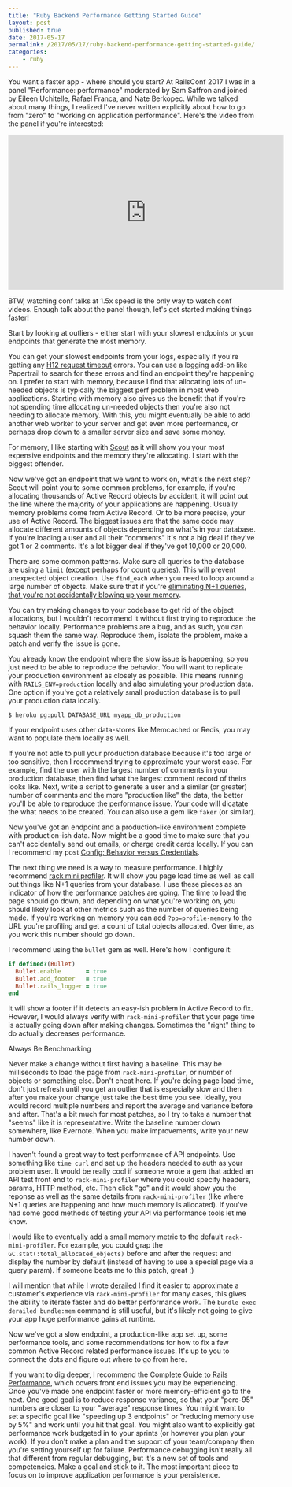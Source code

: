 ```yaml
---
title: "Ruby Backend Performance Getting Started Guide"
layout: post
published: true
date: 2017-05-17
permalink: /2017/05/17/ruby-backend-performance-getting-started-guide/
categories:
    - ruby
---
```


You want a faster app - where should you start?  At RailsConf 2017 I was in a panel "Performance: performance" moderated by Sam Saffron and joined by Eileen Uchitelle, Rafael Franca, and Nate Berkopec. While we talked about many things, I realized I've never written explicitly about how to go from "zero" to "working on application performance". Here's the video from the panel if you're interested:

<iframe width="560" height="315" src="https://www.youtube.com/embed/SMxlblLe_Io" frameborder="0" allowfullscreen></iframe>

BTW, watching conf talks at 1.5x speed is the only way to watch conf videos. Enough talk about the panel though, let's get started making things faster!

Start by looking at outliers - either start with your slowest endpoints or your endpoints that generate the most memory.

You can get your slowest endpoints from your logs, especially if you're getting any [H12 request timeout](https://devcenter.heroku.com/articles/error-codes#h12-request-timeout) errors. You can use a logging add-on like Papertrail to search for these errors and find an endpoint they're happening on. I prefer to start with memory, because I find that allocating lots of un-needed objects is typically the biggest perf problem in most web applications. Starting with memory also gives us the benefit that if you're not spending time allocating un-needed objects then you're also not needing to allocate memory. With this, you might eventually be able to add another web worker to your server and get even more performance, or perhaps drop down to a smaller server size and save some money.

For memory, I like starting with [Scout](https://elements.heroku.com/addons/scout) as it will show you your most expensive endpoints and the memory they're allocating. I start with the biggest offender.

Now we've got an endpoint that we want to work on, what's the next step? Scout will point you to some common problems, for example, if you're allocating thousands of Active Record objects by accident, it will point out the line where the majority of your applications are happening. Usually memory problems come from Active Record. Or to be more precise, your use of Active Record. The biggest issues are that the same code may allocate different amounts of objects depending on what's in your database. If you're loading a user and all their "comments" it's not a big deal if they've got 1 or 2 comments. It's a lot bigger deal if they've got 10,000 or 20,000.

There are some common patterns. Make sure all queries to the database are using a `limit` (except perhaps for count queries). This will prevent unexpected object creation. Use `find_each` when you need to loop around a large number of objects. Make sure that if you're [eliminating N+1 queries, that you're not accidentally blowing up your memory](http://schneems.com/2017/03/28/n1-queries-or-memory-problems-why-not-solve-both/).


You can try making changes to your codebase to get rid of the object allocations, but I wouldn't recommend it without first trying to reproduce the behavior locally. Performance problems are a bug, and as such, you can squash them the same way. Reproduce them, isolate the problem, make a patch and verify the issue is gone.

You already know the endpoint where the slow issue is happening, so you just need to be able to reproduce the behavior. You will want to replicate your production environment as closely as possible. This means running with `RAILS_ENV=production` locally and also simulating your production data. One option if you've got a relatively small production database is to pull your production data locally.

```
$ heroku pg:pull DATABASE_URL myapp_db_production
```

If your endpoint uses other data-stores like Memcached or Redis, you may want to populate them locally as well.

If you're not able to pull your production database because it's too large or too sensitive, then I recommend trying to approximate your worst case. For example, find the user with the largest number of comments in your production database, then find what the largest comment record of theirs looks like. Next, write a script to generate a user and a similar (or greater) number of comments and the more "production like" the data, the better you'll be able to reproduce the performance issue. Your code will dicatate the what needs to be created. You can also use a gem like `faker` (or similar).

Now you've got an endpoint and a production-like environment complete with production-ish data. Now might be a good time to make sure that you can't accidentally send out emails, or charge credit cards locally. If you can I recommend my post [Config: Behavior versus Credentials](http://schneems.com/2017/03/21/config-behavior-versus-credentials/).

The next thing we need is a way to measure performance. I highly recommend [rack mini profiler](https://github.com/MiniProfiler/rack-mini-profiler). It will show you page load time as well as call out things like N+1 queries from your database. I use these pieces as an indicator of how the performance patches are going. The time to load the page should go down, and depending on what you're working on, you should likely look at other metrics such as the number of queries being made. If you're working on memory you can add `?pp=profile-memory` to the URL you're profiling and get a count of total objects allocated. Over time, as you work this number should go down.


I recommend using the `bullet` gem as well. Here's how I configure it:

```ruby
if defined?(Bullet)
  Bullet.enable       = true
  Bullet.add_footer   = true
  Bullet.rails_logger = true
end
```

It will show a footer if it detects an easy-ish problem in Active Record to fix. However, I would always verify with `rack-mini-profiler` that your page time is actually going down after making changes. Sometimes the "right" thing to do actually decreases performance.

Always
Be
Benchmarking

Never make a change without first having a baseline. This may be milliseconds to load the page from `rack-mini-profiler`, or number of objects or something else. Don't cheat here. If you're doing page load time, don't just refresh until you get an outlier that is especially slow and then after you make your change just take the best time you see. Ideally, you would record multiple numbers and report the average and variance before and after. That's a bit much for most patches, so I try to take a number that "seems" like it is representative. Write the baseline number down somewhere, like Evernote. When you make improvements, write your new number down.

I haven't found a great way to test performance of API endpoints. Use something like `time curl` and set up the headers needed to auth as your problem user. It would be really cool if someone wrote a gem that added an API test front end to `rack-mini-profiler` where you could specify headers, params, HTTP method, etc. Then click "go" and it would show you the reponse as well as the same details from `rack-mini-profiler` (like where N+1 queries are happening and how much memory is allocated). If you've had some good methods of testing your API via performance tools let me know.

I would like to eventually add a small memory metric to the default `rack-mini-profiler`. For example, you could grap the `GC.stat(:total_allocated_objects)` before and after the request and display the number by default (instead of having to use a special page via a query param). If someone beats me to this patch, great ;)

I will mention that while I wrote [derailed](https://github.com/schneems/derailed_benchmarks) I find it easier to approximate a customer's experience via `rack-mini-profiler` for many cases, this gives the ability to iterate faster and do better performance work. The `bundle exec derailed bundle:mem` command is still useful, but it's likely not going to give your app huge performance gains at runtime.

Now we've got a slow endpoint, a production-like app set up, some performance tools, and some recommendations for how to fix a few common Active Record related performance issues. It's up to you to connect the dots and figure out where to go from here.

If you want to dig deeper, I recommend the [Complete Guide to Rails Performance](https://www.railsspeed.com/), which covers front end issues you may be experiencing. Once you've made one endpoint faster or more memory-efficient go to the next. One good goal is to reduce response variance, so that your "perc-95" numbers are closer to your "average" response times. You might want to set a specific goal like "speeding up 3 endpoints" or "reducing memory use by 5%" and work until you hit that goal. You might also want to explicitly get performance work budgeted in to your sprints (or however you plan your work). If you don't make a plan and the support of your team/company then you're setting yourself up for failure. Performance debugging isn't really all that different from regular debugging, but it's a new set of tools and competencies. Make a goal and stick to it. The most important piece to focus on to improve application performance is your persistence.
